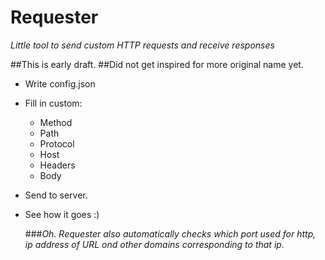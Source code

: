
# Requester

_Little tool to send custom HTTP requests and receive responses_

   ##This is early draft.
   ##Did not get inspired for more original name yet.


- Write config.json
- Fill in custom:
  - Method
  - Path
  - Protocol
  - Host
  - Headers
  - Body
- Send to server.
- See how it goes :)


    ###_Oh. Requester also automatically
    checks which port used for http,
    ip address of URL ond other domains
    corresponding to that ip._

